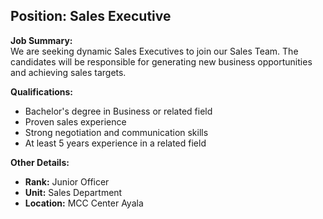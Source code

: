 ## **Position: Sales Executive**

**Job Summary:**  
We are seeking dynamic Sales Executives to join our Sales Team. The candidates will be responsible for generating new business opportunities and achieving sales targets.

**Qualifications:**  
- Bachelor's degree in Business or related field
- Proven sales experience
- Strong negotiation and communication skills
- At least 5 years experience in a related field

**Other Details:**
- **Rank:** Junior Officer
- **Unit:** Sales Department
- **Location:** MCC Center Ayala